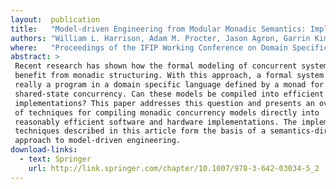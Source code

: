 ```yaml
---
layout:  publication
title:   "Model-driven Engineering from Modular Monadic Semantics: Implementation Techniques Targeting Hardware and Software"
authors: "William L. Harrison, Adam M. Procter, Jason Agron, Garrin Kimmell, and Gerard Allwein"
where:   "Proceedings of the IFIP Working Conference on Domain Specific Languages (DSLWC), Oxford, July 2009"
abstract: >
 Recent research has shown how the formal modeling of concurrent systems can
 benefit from monadic structuring. With this approach, a formal system model is
 really a program in a domain specific language defined by a monad for
 shared-state concurrency. Can these models be compiled into efficient
 implementations? This paper addresses this question and presents an overview
 of techniques for compiling monadic concurrency models directly into
 reasonably efficient software and hardware implementations. The implementation
 techniques described in this article form the basis of a semantics-directed
 approach to model-driven engineering.
download-links:
  - text: Springer
    url: http://link.springer.com/chapter/10.1007/978-3-642-03034-5_2
---
```

